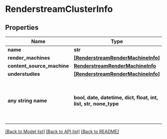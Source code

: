 # RenderstreamClusterInfo


## Properties
Name | Type | Description | Notes
------------ | ------------- | ------------- | -------------
**name** | **str** |  | [optional] 
**render_machines** | [**[RenderstreamRenderMachineInfo]**](RenderstreamRenderMachineInfo.md) |  | [optional] 
**content_source_machine** | [**RenderstreamRenderMachineInfo**](RenderstreamRenderMachineInfo.md) |  | [optional] 
**understudies** | [**[RenderstreamRenderMachineInfo]**](RenderstreamRenderMachineInfo.md) |  | [optional] 
**any string name** | **bool, date, datetime, dict, float, int, list, str, none_type** | any string name can be used but the value must be the correct type | [optional]

[[Back to Model list]](../README.md#documentation-for-models) [[Back to API list]](../README.md#documentation-for-api-endpoints) [[Back to README]](../README.md)


